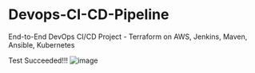 # Devops-CI-CD-Pipeline
End-to-End DevOps CI/CD Project - Terraform on AWS, Jenkins, Maven, Ansible, Kubernetes

Test Succeeded!!!
![image](https://github.com/VenkataHemanth16320/MyProjectApp2/assets/65711770/de009f15-5176-439b-90ef-e0f895f0bc95)
